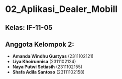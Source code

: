# 02_Aplikasi_Dealer_Mobill

## Kelas: IF-11-05

## Anggota Kelompok 2:
- **Amanda Windhu Gustyas** (2311102121)
- **Liya Khoirunnisa** (2311102124)
- **Naya Putwi Setiasih** (2311102155)
- **Shafa Adila Santoso** (23111102158)
